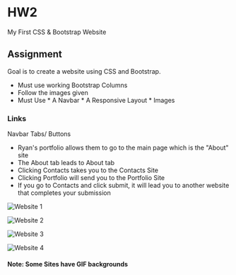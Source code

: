 # HW2
My First CSS &amp; Bootstrap Website

## Assignment

Goal is to create a website using CSS and Bootstrap.
* Must use working Bootstrap Columns 
* Follow the images given 
* Must Use
        * A Navbar
        * A Responsive Layout
        * Images
        
        
### Links 

Navbar Tabs/ Buttons
* Ryan's portfolio allows them to go to the main page which is the "About" site
* The About tab leads to About tab
* Clicking Contacts takes you to the Contacts Site
* Clicking Portfolio will send you to the Portfolio Site
* If you go to Contacts and click submit, it will lead you to another website that completes your submission

![Website 1](images/WebsiteImg1.png)

![Website 2](images/WebsiteImg2.png)

![Website 3](images/WebsiteImg3.png)

![Website 4](images/WebsiteImg4.png)

#### Note: Some Sites have GIF backgrounds

